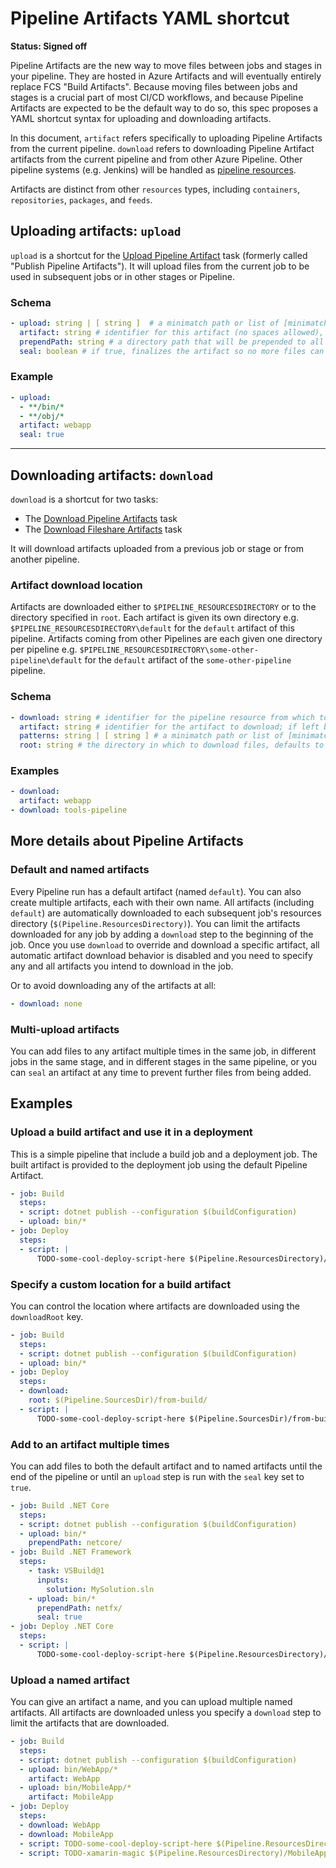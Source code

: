 # Pipeline Artifacts YAML shortcut

**Status: Signed off**

Pipeline Artifacts are the new way to move files between jobs and stages in your pipeline. They are hosted in Azure Artifacts and will eventually entirely replace FCS "Build Artifacts". Because moving files between jobs and stages is a crucial part of most CI/CD workflows, and because Pipeline Artifacts are expected to be the default way to do so, this spec proposes a YAML shortcut syntax for uploading and downloading artifacts.

In this document, `artifact` refers specifically to uploading Pipeline Artifacts from the current pipeline. `download` refers to downloading Pipeline Artifact artifacts from the current pipeline and from other Azure Pipeline. Other pipeline systems (e.g. Jenkins) will be handled as [pipeline resources](pipeline-resources.md).

Artifacts are distinct from other `resources` types, including `containers`, `repositories`, `packages`, and `feeds`.

## Uploading artifacts: `upload`

`upload` is a shortcut for the [Upload Pipeline Artifact](https://docs.microsoft.com/en-us/azure/devops/pipelines/tasks/utility/publish-pipeline-artifact.md) task (formerly called "Publish Pipeline Artifacts"). It will upload files from the current job to be used in subsequent jobs or in other stages or Pipeline.

### Schema

```yaml
- upload: string | [ string ]  # a minimatch path or list of [minimatch paths](tasks/file-matching-patterns.md) to upload
  artifact: string # identifier for this artifact (no spaces allowed), defaults to 'default'
  prependPath: string # a directory path that will be prepended to all uploaded files
  seal: boolean # if true, finalizes the artifact so no more files can be added after this step
```

### Example

```yaml
- upload:
  - **/bin/*
  - **/obj/*
  artifact: webapp
  seal: true
```

---

## Downloading artifacts: `download`

`download` is a shortcut for two tasks:

- The [Download Pipeline Artifacts](https://docs.microsoft.com/en-us/azure/devops/pipelines/tasks/utility/download-pipeline-artifact) task
- The [Download Fileshare Artifacts](https://docs.microsoft.com/en-us/azure/devops/pipelines/tasks/utility/download-fileshare-artifacts) task

It will download artifacts uploaded from a previous job or stage or from another pipeline.

### Artifact download location

Artifacts are downloaded either to `$PIPELINE_RESOURCESDIRECTORY` or to the directory specified in `root`. Each artifact is given its own directory e.g. `$PIPELINE_RESOURCESDIRECTORY\default` for the `default` artifact of this pipeline. Artifacts coming from other Pipelines are each given one directory per pipeline e.g. `$PIPELINE_RESOURCESDIRECTORY\some-other-pipeline\default` for the `default` artifact of the `some-other-pipeline` pipeline.

### Schema

```yaml
- download: string # identifier for the pipeline resource from which to download artifacts, optional; leave blank to download artifacts from the current pipeline
  artifact: string # identifier for the artifact to download; if left blank, downloads all artifacts associated with the resource provided
  patterns: string | [ string ] # a minimatch path or list of [minimatch paths](tasks/file-matching-patterns.md) to download; if blank, the entire artifact is downloaded
  root: string # the directory in which to download files, defaults to $PIPELINE_RESOURCESDIRECTORY; if a relative path is provided, it will be rooted from $SYSTEM_DEFAULTWORKINGDIRECTORY
```

### Examples

```yaml
- download:
  artifact: webapp
- download: tools-pipeline
```

## More details about Pipeline Artifacts

### Default and named artifacts

Every Pipeline run has a default artifact (named `default`). You can also create multiple artifacts, each with their own name. All artifacts (including `default`) are automatically downloaded to each subsequent job's resources directory (`$(Pipeline.ResourcesDirectory)`). You can limit the artifacts downloaded for any job by adding a `download` step to the beginning of the job. Once you use `download` to override and download a specific artifact, all automatic artifact download behavior is disabled and you need to specify any and all artifacts you intend to download in the job.

Or to avoid downloading any of the artifacts at all:

```yaml
- download: none
```

### Multi-upload artifacts

You can add files to any artifact multiple times in the same job, in different jobs in the same stage, and in different stages in the same pipeline, or you can `seal` an artifact at any time to prevent further files from being added.

## Examples

### Upload a build artifact and use it in a deployment

This is a simple pipeline that include a build job and a deployment job. The built artifact is provided to the deployment job using the default Pipeline Artifact.

```yaml
- job: Build
  steps:
  - script: dotnet publish --configuration $(buildConfiguration)
  - upload: bin/*
- job: Deploy
  steps:
  - script: |
      TODO-some-cool-deploy-script-here $(Pipeline.ResourcesDirectory)/default/bin/
```

### Specify a custom location for a build artifact

You can control the location where artifacts are downloaded using the `downloadRoot` key.

```yaml
- job: Build
  steps:
  - script: dotnet publish --configuration $(buildConfiguration)
  - upload: bin/*
- job: Deploy
  steps:
  - download:
    root: $(Pipeline.SourcesDir)/from-build/
  - script: |
      TODO-some-cool-deploy-script-here $(Pipeline.SourcesDir)/from-build/bin/
```

### Add to an artifact multiple times

You can add files to both the default artifact and to named artifacts until the end of the pipeline or until an `upload` step is run with the `seal` key set to `true`.

```yaml
- job: Build .NET Core
  steps:
  - script: dotnet publish --configuration $(buildConfiguration)
  - upload: bin/*
    prependPath: netcore/
- job: Build .NET Framework
  steps:
    - task: VSBuild@1
      inputs:
        solution: MySolution.sln
    - upload: bin/*
      prependPath: netfx/
      seal: true
- job: Deploy .NET Core
  steps:
  - script: |
      TODO-some-cool-deploy-script-here $(Pipeline.ResourcesDirectory)/default/netcore/bin/
```

### Upload a named artifact

You can give an artifact a name, and you can upload multiple named artifacts. All artifacts are downloaded unless you specify a `download` step to limit the artifacts that are downloaded.

```yaml
- job: Build
  steps:
  - script: dotnet publish --configuration $(buildConfiguration)
  - upload: bin/WebApp/*
    artifact: WebApp
  - upload: bin/MobileApp/*
    artifact: MobileApp
- job: Deploy
  steps:
  - download: WebApp
  - download: MobileApp
  - script: TODO-some-cool-deploy-script-here $(Pipeline.ResourcesDirectory)/WebApp/bin/
  - script: TODO-xamarin-magic $(Pipeline.ResourcesDirectory)/MobileApp/
```